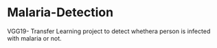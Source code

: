 # Malaria-Detection

VGG19- Transfer Learning project to detect whethera person is infected with malaria or not.
